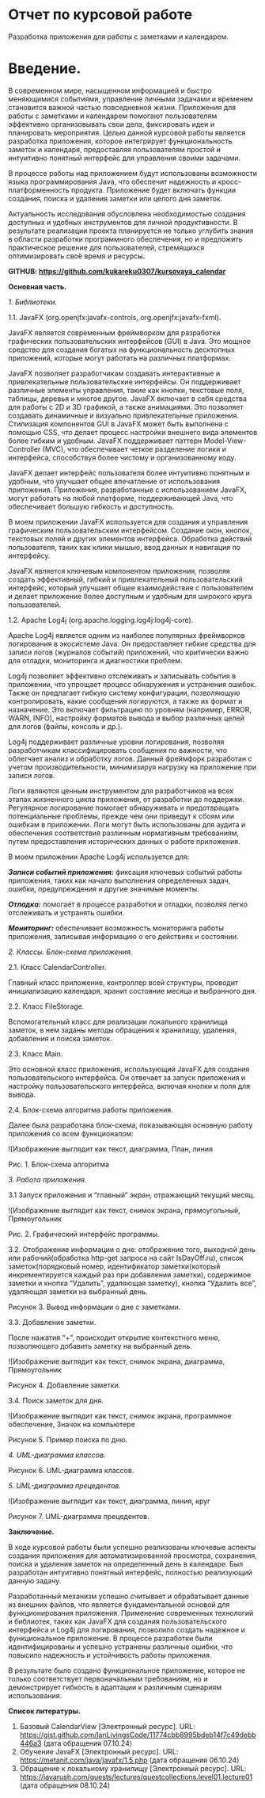 # **Отчет по курсовой работе**

Разработка приложения для работы с заметками и календарем.

# **Введение.**

В современном мире, насыщенном информацией и быстро меняющимися событиями, управление личными задачами и временем становится важной частью повседневной жизни. Приложения для работы с заметками и календарем помогают пользователям эффективно организовывать свои дела, фиксировать идеи и планировать мероприятия. Целью данной курсовой работы является разработка приложения, которое интегрирует функциональность заметок и календаря, предоставляя пользователям простой и интуитивно понятный интерфейс для управления своими задачами.

В процессе работы над приложением будут использованы возможности языка программирования Java, что обеспечит надежность и кросс-платформенность продукта. Приложение будет включать функции создания, поиска и удаления заметки или целого дня заметок.

Актуальность исследования обусловлена необходимостью создания доступных и удобных инструментов для личной продуктивности. В результате реализации проекта планируется не только углубить знания в области разработки программного обеспечения, но и предложить практическое решение для пользователей, стремящихся оптимизировать своё время и ресурсы.

**GITHUB: <https://github.com/kukareku0307/kursovaya_calendar>**

**Основная часть.**

_1\. Библиотеки._

1.1. JavaFX (org.openjfx:javafx-controls, org.openjfx:javafx-fxml).

JavaFX является современным фреймворком для разработки графических пользовательских интерфейсов (GUI) в Java. Это мощное средство для создания богатых на функциональность десктопных приложений, которые могут работать на различных платформах.

JavaFX позволяет разработчикам создавать интерактивные и привлекательные пользовательские интерфейсы. Он поддерживает различные элементы управления, такие как кнопки, текстовые поля, таблицы, деревья и многое другое. JavaFX включает в себя средства для работы с 2D и 3D графикой, а также анимациями. Это позволяет создавать динамичные и визуально привлекательные приложения. Стилизация компонентов GUI в JavaFX может быть выполнена с помощью CSS, что делает процесс настройки внешнего вида элементов более гибким и удобным. JavaFX поддерживает паттерн Model-View-Controller (MVC), что обеспечивает четкое разделение логики и интерфейса, способствуя более чистому и организованному коду.

JavaFX делает интерфейс пользователя более интуитивно понятным и удобным, что улучшает общее впечатление от использования приложения. Приложения, разработанные с использованием JavaFX, могут работать на любой платформе, поддерживающей Java, что обеспечивает большую гибкость и доступность.

В моем приложении JavaFX используется для создания и управления графическим пользовательским интерфейсом. Создание окон, кнопок, текстовых полей и других элементов интерфейса. Обработка действий пользователя, таких как клики мышью, ввод данных и навигация по интерфейсу.

JavaFX является ключевым компонентом приложения, позволяя создать эффективный, гибкий и привлекательный пользовательский интерфейс, который улучшает общее взаимодействие с пользователем и делает приложение более доступным и удобным для широкого круга пользователей.

1.2. Apache Log4j (org.apache.logging.log4j:log4j-core).

Apache Log4j является одним из наиболее популярных фреймворков логирования в экосистеме Java. Он предоставляет гибкие средства для записи логов (журналов событий) приложений, что критически важно для отладки, мониторинга и диагностики проблем.

Log4j позволяет эффективно отслеживать и записывать события в приложении, что упрощает процесс обнаружения и устранения ошибок. Также он предлагает гибкую систему конфигурации, позволяющую контролировать, какие сообщения логируются, а также их формат и назначение. Это включает фильтрацию по уровням (например, ERROR, WARN, INFO), настройку форматов вывода и выбор различных целей для логов (файлы, консоль и др.).

Log4j поддерживает различные уровни логирования, позволяя разработчикам классифицировать сообщения по важности, что облегчает анализ и обработку логов. Данный фреймфорк разработан с учетом производительности, минимизируя нагрузку на приложение при записи логов.

Логи являются ценным инструментом для разработчиков на всех этапах жизненного цикла приложения, от разработки до поддержки. Регулярное логирование помогает обнаруживать и предотвращать потенциальные проблемы, прежде чем они приведут к сбоям или ошибкам в приложении. Логи могут быть использованы для аудита и обеспечения соответствия различным нормативным требованиям, путем предоставления исторических данных о работе приложения.

В моем приложении Apache Log4j используется для:

**_Записи событий приложения:_** фиксация ключевых событий работы приложения, таких как начало выполнения определенных задач, ошибки, предупреждения и другие значимые моменты.

**_Отладка:_** помогает в процессе разработки и отладки, позволяя легко отслеживать и устранять ошибки.

**_Мониторинг:_** обеспечивает возможность мониторинга работы приложения, записывая информацию о его действиях и состоянии.

_2\. Классы. Блок-схема приложения._

2.1. Класс CalendarController.

Главный класс приложение, контроллер всей структуры, проводит инициализацию календаря, хранит состояние месяца и выбранного дня.

2.2. Класс FileStorage.

Вспомогательный класс для реализации локального хранилища заметок, в нем заданы методы обращения к хранилищу, удаления, добавления и поиска заметок.

2.3. Класс Main.

Это основной класс приложения, использующий JavaFX для создания пользовательского интерфейса. Он отвечает за запуск приложения и настройку пользовательского интерфейса, включая кнопки и поля для вывода.

2.4. Блок-схема алгоритма работы приложения.

Далее была разработана блок-схема, показывающая основную работу приложения со всем функционалом:

![Изображение выглядит как текст, диаграмма, План, линия

Рис. 1. Блок-схема алгоритма

_3\. Работа приложения._

3.1 Запуск приложения и “главный” экран, отражающий текущий месяц.

![Изображение выглядит как текст, снимок экрана, прямоугольный, Прямоугольник

Рис. 2. Графический интерфейс программы.

3.2. Отображение информации о дне: отображение того, выходной день или рабочий(обработка http-get запроса на сайт IsDayOff.ru), список заметок(порядковый номер, идентификатор заметки(который инкрементируется каждый раз при добавлении заметки), содержимое заметки и кнопка “Удалить”, удаляющая заметку), кнопка “Удалить все”, удаляющая заметки на выбранный день.

Рисунок 3. Вывод информации о дне с заметками.

3.3. Добавление заметки.

После нажатия “+”, происходит открытие контекстного меню, позволяющего добавить заметку на выбранный день.

![Изображение выглядит как текст, снимок экрана, диаграмма, Прямоугольник

Рисунок 4. Добавление заметки.

3.4. Поиск заметок для дня.

![Изображение выглядит как текст, снимок экрана, программное обеспечение, Значок на компьютере

Рисунок 5. Пример поиска по дню.

_4\. UML-диаграмма классов._

Рисунок 6. UML-диаграмма классов.

_5\. UML-диаграмма прецедентов._

![Изображение выглядит как текст, диаграмма, линия, круг

Рисунок 7. UML-диаграмма прецедентов.

**Заключение.**

В ходе курсовой работы были успешно реализованы ключевые аспекты создания приложения для автоматизированной просмотра, сохранения, поиска и удаления заметок на определенный день в календаре. Был разработан интуитивно понятный интерфейс, полностью реализующий данную задачу.

Разработанный механизм успешно считывает и обрабатывает данные из внешних файлов, что является фундаментальной основой для функционирования приложения. Применение современных технологий и библиотек, таких как JavaFX для создания пользовательского интерфейса и Log4j для логирования, позволило создать надежное и функциональное приложение. В процессе разработки были идентифицированы и успешно устранены различные ошибки, что повысило надежность и устойчивость работы приложения.

В результате было создано функциональное приложение, которое не только соответствует первоначальным требованиям, но и демонстрирует гибкость в адаптации к различным сценариям использования.

**Список литературы.**

1. Базовый CalendarView \[Электронный ресурс\]. URL: <https://gist.github.com/IanLivingsCode/11774cbb8995bdeb14f7c49debb446a3> (дата обращения 07.10.24)
2. Обучение JavaFX \[Электронный ресурс\]. URL: <https://metanit.com/java/javafx/1.5.php> (дата обращения 06.10.24)
3. Обращение к локальному хранилищу \[Электронный ресурс\]. URL: <https://javarush.com/quests/lectures/questcollections.level01.lecture01> (дата обращения 08.10.24)
